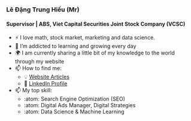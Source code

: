 ### Lê Đặng Trung Hiếu (Mr)
#### Supervisor | ABS, Viet Capital Securities Joint Stock Company (VCSC)
- :zap: I love math, stock market, marketing and data science.
- 🌱 I’m addicted to learning and growing every day
- :earth_africa: I am currently sharing a little bit of my knowledge to the world through my website
- 📫 How to find me: 
  - :bulb: [Website Articles](http://cafechungkhoan.com/)
  - :office: [LinkedIn Profile](https://www.linkedin.com/in/hi%E1%BA%BFu-l%C3%AA-%C4%91%E1%BA%B7ng-trung-b968014b/)
- 📫 My top skill: 
  - :atom: Search Engine Optimization (SEO)
  - :atom: Digital Ads Manager, Digital Strategies
  - :atom: Data Science & Machine Learning

